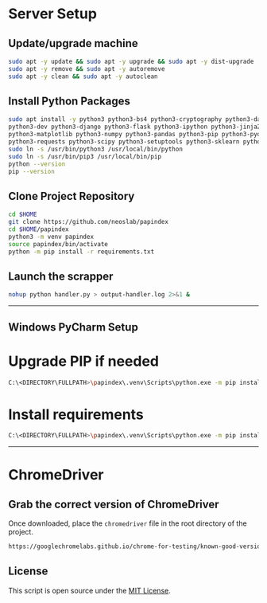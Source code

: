 # Server Setup

## Update/upgrade machine

```bash
sudo apt -y update && sudo apt -y upgrade && sudo apt -y dist-upgrade
sudo apt -y remove && sudo apt -y autoremove
sudo apt -y clean && sudo apt -y autoclean
```

## Install Python Packages

```bash
sudo apt install -y python3 python3-bs4 python3-cryptography python3-dateutil \
python3-dev python3-django python3-flask python3-ipython python3-jinja2 python3-lxml \
python3-matplotlib python3-numpy python3-pandas python3-pip python3-pyqt5 \
python3-requests python3-scipy python3-setuptools python3-sklearn python3-venv
sudo ln -s /usr/bin/python3 /usr/local/bin/python
sudo ln -s /usr/bin/pip3 /usr/local/bin/pip
python --version
pip --version
```

## Clone Project Repository

```bash
cd $HOME
git clone https://github.com/neoslab/papindex
cd $HOME/papindex
python3 -m venv papindex
source papindex/bin/activate
python -m pip install -r requirements.txt
```

## Launch the scrapper

```bash
nohup python handler.py > output-handler.log 2>&1 &
```

* * *

## Windows PyCharm Setup

# Upgrade PIP if needed

```bash
C:\<DIRECTORY\FULLPATH>\papindex\.venv\Scripts\python.exe -m pip install --upgrade pip
```

# Install requirements

```bash
C:\<DIRECTORY\FULLPATH>\papindex\.venv\Scripts\python.exe -m pip install -r C:\<DIRECTORY\FULLPATH>\papindex\requirements.txt
```

* * *

# ChromeDriver

## Grab the correct version of ChromeDriver

Once downloaded, place the `chromedriver` file in the root directory of the project.

```bash
https://googlechromelabs.github.io/chrome-for-testing/known-good-versions-with-downloads.json
```

## License

This script is open source under the [MIT License](LICENSE).